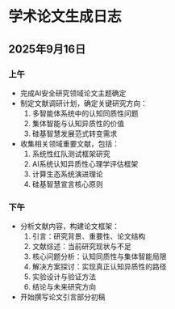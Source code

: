 # 学术论文生成日志

## 2025年9月16日

### 上午
- 完成AI安全研究领域论文主题确定
- 制定文献调研计划，确定关键研究方向：
  1. 多智能体系统中的认知同质性问题
  2. 集体智能与认知异质性的价值
  3. 硅基智慧发展范式转变需求
- 收集相关领域重要文献，包括：
  1. 系统性红队测试框架研究
  2. AI系统认知异质性心理学评估框架
  3. 计算生态系统演进理论
  4. 硅基智慧宣言核心原则

### 下午
- 分析文献内容，构建论文框架：
  1. 引言：研究背景、重要性、论文结构
  2. 文献综述：当前研究现状与不足
  3. 核心问题分析：认知同质性与集体智能局限
  4. 解决方案探讨：实现真正认知异质性的路径
  5. 实验设计与验证方法
  6. 结论与未来研究方向
- 开始撰写论文引言部分初稿